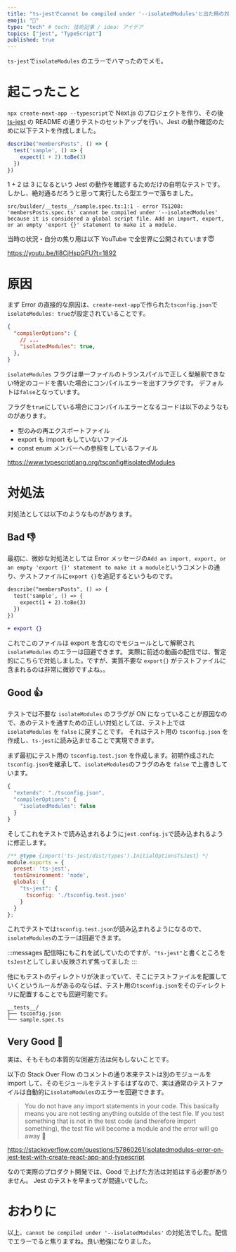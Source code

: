 ```yaml
---
title: "ts-jestでcannot be compiled under '--isolatedModules'と出た時の対処法"
emoji: "🚨"
type: "tech" # tech: 技術記事 / idea: アイデア
topics: ["jest", "TypeScript"]
published: true
---
```


`ts-jest`で`isolateModules` のエラーでハマったのでメモ。

# 起こったこと

`npx create-next-app --typescript`で Next.js のプロジェクトを作り、その後 [ts-jest](https://github.com/kulshekhar/ts-jest) の README の通りテストのセットアップを行い、Jest の動作確認のために以下テストを作成しました。

```ts:sample.spec.ts
describe("membersPosts", () => {
  test('sample', () => {
    expect(1 + 2).toBe(3)
  })
})
```

1 + 2 は 3 になるという Jest の動作を確認するためだけの自明なテストです。
しかし、絶対通るだろうと思って実行したら型エラーで落ちました。

```
src/builder/__tests__/sample.spec.ts:1:1 - error TS1208: 'membersPosts.spec.ts' cannot be compiled under '--isolatedModules' because it is considered a global script file. Add an import, export, or an empty 'export {}' statement to make it a module.
```

当時の状況・自分の焦り用は以下 YouTube で全世界に公開されています😇

https://youtu.be/lI8CjHspGFU?t=1892

# 原因

まず Error の直接的な原因は、`create-next-app`で作られた`tsconfig.json`で`isolateModules: true`が設定されていることです。

```json:tsconfig.json
{
  "compilerOptions": {
    // ...
    "isolatedModules": true,
  },
}
```

`isolateModules` フラグは単一ファイルのトランスパイルで正しく型解釈できない特定のコードを書いた場合にコンパイルエラーを出すフラグです。
デフォルトは`false`となっています。

フラグを`true`にしている場合にコンパイルエラーとなるコードは以下のようなものがあります。

- 型のみの再エクスポートファイル
- export も import もしていないファイル
- const enum メンバーへの参照をしているファイル


https://www.typescriptlang.org/tsconfig#isolatedModules

# 対処法

対処法としては以下のようなものがあります。

## Bad 👎

最初に、微妙な対処法としては Error メッセージの`Add an import, export, or an empty 'export {}' statement to make it a module`というコメントの通り、テストファイルに`export {}`を追記するというものです。

```diff ts
describe("membersPosts", () => {
  test('sample', () => {
    expect(1 + 2).toBe(3)
  })
})

+ export {}
```

これでこのファイルは export を含むのでモジュールとして解釈され `isolateModules` のエラーは回避できます。
実際に前述の動画の配信では、暫定的にこちらで対処しました。ですが、実質不要な `export{}` がテストファイルに含まれるのは非常に微妙ですよね。。

## Good 👍

テストでは不要な `isolateModules` のフラグが ON になっていることが原因なので、あのテストを通すための正しい対処としては、テスト上では `isolateModules` を `false` に戻すことです。
それはテスト用の `tsconfig.json` を作成し、`ts-jest`に読み込ませることで実現できます。

まず最初にテスト用の `tsconfig.test.json` を作成します。初期作成された`tsconfig.json`を継承して、`isolateModules`のフラグのみを `false` で上書きしています。

```ts
{
  "extends": "./tsconfig.json",
  "compilerOptions": {
    "isolatedModules": false
  }
}
```

そしてこれをテストで読み込まれるように`jest.config.js`で読み込まれるように修正します。

```ts:jest.config.js
/** @type {import('ts-jest/dist/types').InitialOptionsTsJest} */
module.exports = {
  preset: 'ts-jest',
  testEnvironment: 'node',
  globals: {
    "ts-jest": {
      tsconfig: './tsconfig.test.json'
    }
  }
};
```

これでテストでは`tsconfig.test.json`が読み込まれるようになるので、`isolateModules`のエラーは回避できます。

:::messages
配信時にもこれを試していたのですが、`"ts-jest"`と書くところを`tsJest`としてしまい反映されず焦ってました
:::

他にもテストのディレクトリが決まっていて、そこにテストファイルを配置していくというルールがあるのならば、テスト用の`tsconfig.json`をそのディレクトリに配置することでも回避可能です。


```
__tests__/
├── tsconfig.json
└── sample.spec.ts
```



## Very Good 🌟

実は、そもそもの本質的な回避方法は何もしないことです。

以下の Stack Over Flow のコメントの通り本来テストは別のモジュールを import して、そのモジュールをテストするはずなので、実は通常のテストファイルは自動的に`isolateModules`のエラーを回避できます。

> You do not have any import statements in your code. This basically means you are not testing anything outside of the test file.
> If you test something that is not in the test code (and therefore import something), the test file will become a module and the error will go away 🌹

https://stackoverflow.com/questions/57860261/isolatedmodules-error-on-jest-test-with-create-react-app-and-typescript

なので実際のプロダクト開発では、Good で上げた方法は対処はする必要がありません。
Jest のテストを早まってが間違いでした。


# おわりに

以上、`cannot be compiled under '--isolatedModules'` の対処法でした。配信でエラーでると焦りますね。良い勉強になりました。
